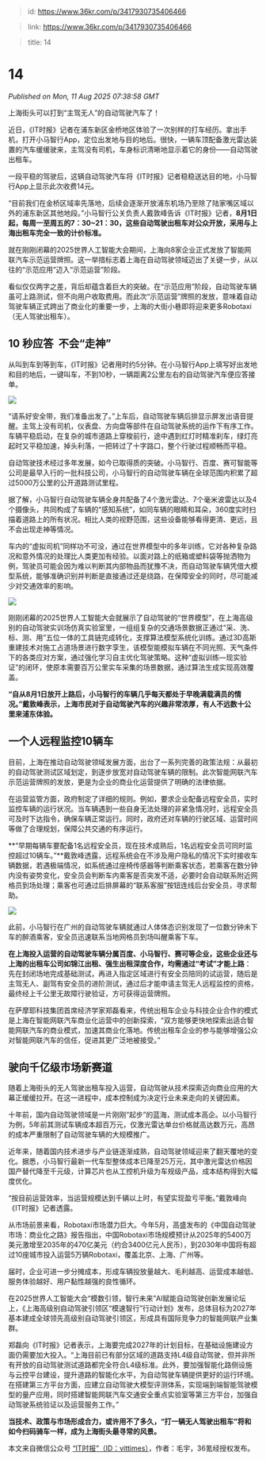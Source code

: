 > id: https://www.36kr.com/p/3417930735406466

> link: https://www.36kr.com/p/3417930735406466

> title: 14

# 14
_Published on Mon, 11 Aug 2025 07:38:58 GMT_

上海街头可以打到“主驾无人”的自动驾驶汽车了！

近日，《IT时报》记者在浦东新区金桥地区体验了一次别样的打车经历。拿出手机，打开小马智行App，定位出发地与目的地后。很快，一辆车顶配备激光雷达装置的汽车缓缓驶来，主驾没有司机，车身标识清晰地显示着它的身份——自动驾驶出租车。

一段平稳的驾驶后，这辆自动驾驶汽车将《IT时报》记者稳稳送达目的地，小马智行App上显示此次收费14元。

“目前我们在金桥区域率先落地，后续会逐渐开放浦东机场乃至除了陆家嘴区域以外的浦东新区其他地段。”小马智行公关负责人戴敦峰告诉《IT时报》记者，**8月1日起，每周一至周五的7：30~21：30，这些自动驾驶出租车对公众开放，采用与上海出租车完全一致的计价标准。**

就在刚刚闭幕的2025世界人工智能大会期间，上海向8家企业正式发放了智能网联汽车示范运营牌照。这一举措标志着上海在自动驾驶领域迈出了关键一步，从以往的“示范应用”迈入“示范运营”阶段。

看似仅仅两字之差，背后却蕴含着巨大的突破。在“示范应用”阶段，自动驾驶车辆虽可上路测试，但不向用户收取费用。而此次“示范运营”牌照的发放，意味着自动驾驶车辆正式跨出了商业化的重要一步，上海的大街小巷即将迎来更多Robotaxi（无人驾驶出租车）。

**10 秒应答  不会“走神”**
------------------

从叫到车到等到车，《IT时报》记者用时约5分钟。在小马智行App上填写好出发地和目的地后，一键叫车，不到10秒，一辆距离2公里左右的自动驾驶汽车便应答接单。

![](https://img.36krcdn.com/hsossms/20250811/v2_d7419650de324c93925601bc2b2de08d@000000_oswg142829oswg1080oswg720_img_000?x-oss-process=image/format,jpg/interlace,1)

“请系好安全带，我们准备出发了。”上车后，自动驾驶车辆后排显示屏发出语音提醒。主驾上没有司机，仪表盘、方向盘等部件在自动驾驶系统的运作下有序工作。车辆平稳启动，在复杂的城市道路上穿梭前行，途中遇到红灯时精准刹车，绿灯亮起时又平稳加速，掉头利落，一把转过了十字路口，整个行驶过程顺畅而平稳。

自动驾驶技术经过多年发展，如今已取得质的突破。小马智行、百度、赛可智能等公司是最早入行的一批科技公司，小马智行的自动驾驶车辆在全球范围内积累了超过5000万公里的公开道路测试里程。

据了解，小马智行自动驾驶车辆全身共配备了4个激光雷达、7个毫米波雷达以及4个摄像头，共同构成了车辆的“感知系统”，如同车辆的眼睛和耳朵，360度实时扫描着道路上的所有状况。相比人类的视野范围，这些设备能够看得更清、更远，且不会出现走神等情况。

车内的“虚拟司机”同样功不可没，通过在世界模型中的多年训练，它对各种复杂路况和意外情况的处理比人类更加有经验。以面对路上的纸箱或塑料袋等抛洒物为例，驾驶员可能会因为难以判断其内部物品而犹豫不决，而自动驾驶车辆凭借大模型系统，能够准确识别并判断是直接通过还是绕路，在保障安全的同时，尽可能减少对交通效率的影响。

![](https://img.36krcdn.com/hsossms/20250811/v2_fe0e3cfd151a45fdb1c3bcc3dc92927e@000000_oswg662342oswg1080oswg616_img_000?x-oss-process=image/format,jpg/interlace,1)

刚刚闭幕的2025世界人工智能大会就展示了自动驾驶的“世界模型”，在上海高级别的自动驾驶实训场仿真实验室里，一组组复杂的交通场景数据正通过“采、洗、标、测、用”五位一体的工具链完成转化，支撑算法模型系统化训练。通过3D高斯重建技术对施工占道场景进行数字孪生，该模型能模拟车辆在不同光照、天气条件下的各类应对方案，通过强化学习自主优化驾驶策略。这种“虚拟训练—现实验证”的闭环，使原本需要百万公里实车采集的场景数据，通过算法生成实现高效覆盖。

**“自从8月1日放开上路后，小马智行的车辆几乎每天都处于早晚满载满员的情况。”戴敦峰表示，上海市民对于自动驾驶汽车的兴趣非常浓厚，有人不远数十公里来浦东体验。**

**一个人远程监控10辆车**
---------------

目前，上海在推动自动驾驶领域发展方面，出台了一系列完善的政策法规：从最初的自动驾驶测试区域划定，到逐步放宽对自动驾驶车辆的限制。此次智能网联汽车示范运营牌照的发放，更是为企业的商业化运营提供了明确的法律依据。

在运营监管方面，政府制定了详细的规则。例如，要求企业配备远程安全员，实时监控车辆的运行状况。当车辆遇到一些自身无法处理的非紧急情况时，远程安全员可及时下达指令，确保车辆正常运行。同时，政府还对车辆的行驶区域、运营时间等做了合理规划，保障公共交通的有序运行。

**“早期每辆车要配备1名远程安全员，现在技术成熟后，1名远程安全员可同时监控超过10辆车。”**戴敦峰透露，远程系统会在不涉及用户隐私的情况下实时接收车辆数据，若遇极端情况，如系统通过座椅传感器等判断乘客状态，若乘客在数分钟内没有姿势变化，安全员会判断车内乘客是否突发不适，必要时会自动联系附近网格员到场处理；乘客也可通过后排屏幕的“联系客服”按钮连线后台安全员，寻求帮助。

![](https://img.36krcdn.com/hsossms/20250811/v2_664f95f338e548b7a28c990ca5b77916@000000_oswg902841oswg1080oswg608_img_000?x-oss-process=image/format,jpg/interlace,1)

此前，小马智行在广州的自动驾驶车辆就通过人体体态识别发现了一位数分钟未下车的醉酒乘客，安全员迅速联系当地网格员到场叫醒乘客下车。

**在上海投入运营的自动驾驶车辆分属百度、小马智行、赛可等企业，这些企业还与上海的出租车公司如锦江出租、强生出租深度合作，均需通过“考试”才能上路**：先在封闭场地完成基础测试，再进入指定区域进行有安全员陪同的试运营，随后是主驾无人、副驾有安全员的进阶测试，通过后才能申请主驾无人远程监控的资格，最终经上千公里无故障行驶验证，方可获得运营牌照。

在萨摩耶科技集团首席经济学家郑磊看来，传统出租车企业与科技企业合作的模式是上海在智能网联汽车商业化运营中的创新探索，“双方能够更快地探索出适合智能网联汽车的商业模式，加速其商业化落地。传统出租车企业的参与能够增强公众对智能网联汽车的信任，促进其更广泛地被接受。”

**驶向千亿级市场新赛道**
--------------

随着上海街头的无人驾驶出租车投入运营，自动驾驶从技术探索迈向商业应用的大幕正缓缓拉开。在这一进程中，成本控制成为决定行业未来走向的关键因素。

十年前，国内自动驾驶领域是一片刚刚“起步”的蓝海，测试成本高企。以小马智行为例，5年前其测试车辆成本超百万元，仅激光雷达单台价格就高达数万元，高昂的成本严重限制了自动驾驶车辆的大规模推广。

近年来，随着国内技术进步与产业链逐渐成熟，自动驾驶领域迎来了翻天覆地的变化。据悉，小马智行最新一代车型整体成本已降至25万元，其中激光雷达价格因国产替代降至千元级，计算芯片也从工控机升级为车规级产品，成本结构得到大幅度优化。

“按目前运营效率，当运营规模达到千辆以上时，有望实现盈亏平衡。”戴敦峰向《IT时报》记者透露。

从市场前景来看，Robotaxi市场潜力巨大。今年5月，高盛发布的《中国自动驾驶市场：商业化之路》报告指出，中国Robotaxi市场规模预计从2025年的5400万美元激增至2035年的470亿美元（约合3400亿元人民币），到2030年中国将有超过10座城市投入运营5万辆Robotaxi，覆盖北京、上海、广州等。

届时，企业可进一步分摊成本，形成车辆投放量越大、毛利越高、运营成本越低、服务体验越好、用户黏性越强的良性循环。

在2025世界人工智能大会“模数引领，智行未来”AI赋能自动驾驶创新发展论坛上，《上海高级别自动驾驶引领区“模速智行”行动计划》发布，总体目标为2027年基本建成全球领先高级别自动驾驶引领区，形成具有国际竞争力的智能网联产业集群。

郑磊向《IT时报》记者表示，上海要完成2027年的计划目标，在基础设施建设方面仍需要加大投入。“上海目前已有部分区域的道路支持L4级自动驾驶，但并非所有开放的自动驾驶测试道路都完全符合L4级标准。此外，要加强智能化路侧设施与云控平台建设，提升道路的智能化水平，为自动驾驶车辆提供更好的运行环境。在搭建第三方平台方面，应建立自动驾驶大模型评测体系，实现端到端智能驾驶模型的量产应用，同时搭建智能网联汽车交通安全重点实验室等第三方平台，加强自动驾驶系统验证以及运营服务工作。”

**当技术、政策与市场形成合力，或许用不了多久，“打一辆无人驾驶出租车”将和如今扫码骑车一样，成为上海街头最寻常的风景。**

本文来自微信公众号 [“IT时报”（ID：vittimes）](https://mp.weixin.qq.com/s?__biz=MjM5MjM2MzEyNQ==&mid=2651598929&idx=1&sn=32cbd0feddeef2af243c29a6c6f57f8b&chksm=bc30ef4c3cbb352f8155238c538e51e10d3fd403630cad6c69410b08c39c6946b110f2ada94e&scene=0&xtrack=1#rd)，作者：毛宇，36氪经授权发布。
